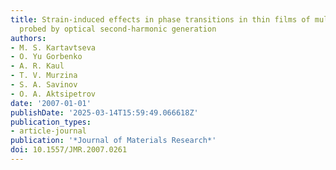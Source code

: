 ```yaml
---
title: Strain-induced effects in phase transitions in thin films of multiferroic BiFeO3
  probed by optical second-harmonic generation
authors:
- M. S. Kartavtseva
- O. Yu Gorbenko
- A. R. Kaul
- T. V. Murzina
- S. A. Savinov
- O. A. Aktsipetrov
date: '2007-01-01'
publishDate: '2025-03-14T15:59:49.066618Z'
publication_types:
- article-journal
publication: '*Journal of Materials Research*'
doi: 10.1557/JMR.2007.0261
---
```

